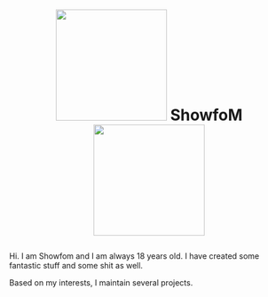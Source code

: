 # <p align="center"><img src="https://s3.rsb.net/images/pig.png" width="200px"> ShowfoM <img src="https://s3.rsb.net/images/pig.png" width="200px"></p>

Hi. I am Showfom and I am always 18 years old. I have created some fantastic stuff and some shit as well.

Based on my interests, I maintain several projects.

